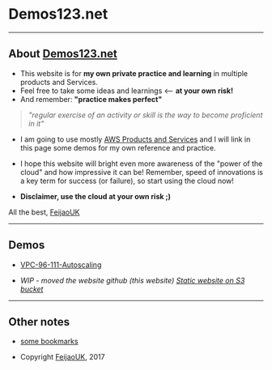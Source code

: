 # Demos123.net

---

## About [Demos123.net](http://demos123.net)

* This website is for **my own private practice and learning** in multiple products and Services.
* Feel free to take some ideas and learnings <-- **at your own risk!**
* And remember: **"practice makes perfect"**
> *"regular exercise of an activity or skill is the way to become proficient in it"*

* I am going to use mostly [AWS Products and Services](https://aws.amazon.com) and I will link in this page some demos for my own reference and practice.

* I hope this website will bright even more awareness of the "power of the cloud" and how impressive it can be!  Remember, speed of innovations is a key term for success (or failure), so start using the cloud now!

* **Disclaimer, use the cloud at your own risk ;)**


All the best,
[FeijaoUK](https://feijaouk.com)

---

## Demos

* [VPC-96-111-Autoscaling](https://feijaouk.github.io/vpc-96-111-autoscaling.demos123.net/)

* *WIP - moved the website github (this website) [Static website on S3 bucket](https://github.com/feijaouk/demos123.net/blob/master/docs/s3-static-website.md)* 

---

## Other notes

* [some bookmarks](https://github.com/feijaouk/demos123.net/blob/master/docs/some-bookmarks.md)

* Copyright [FeijaoUK](https://feijaouk.com), 2017
